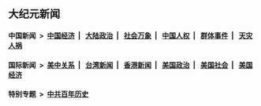 ## 大纪元新闻

#### 中国新闻 &nbsp;>&nbsp; [中国经济](indexes/ncid283/README.md?05311245) &nbsp;| &nbsp; [大陆政治](indexes/ncid277/README.md?05311245) &nbsp;| &nbsp; [社会万象](indexes/ncid282/README.md?05311245) &nbsp;| &nbsp; [中国人权](indexes/ncid278/README.md?05311245) &nbsp;| &nbsp; [群体事件](indexes/ncid279/README.md?05311245) &nbsp;| &nbsp; [天灾人祸](indexes/ncid280/README.md?05311245)

#### 国际新闻 &nbsp;>&nbsp; [美中关系](indexes/nf1412576/README.md?05311245) &nbsp;| &nbsp; [台湾新闻](indexes/ncid1349361/README.md?05311245) &nbsp;| &nbsp; [香港新闻](indexes/ncid1349362/README.md?05311245) &nbsp;| &nbsp; [美国政治](indexes/ncid1078159/README.md?05311245) &nbsp;| &nbsp; [美国社会](indexes/ncid1078160/README.md?05311245) &nbsp;| &nbsp; [美国经济](indexes/ncid1078158/README.md?05311245)

#### 特别专题 &nbsp;>&nbsp; [中共百年历史](https://github.com/easy2view/epoch-special/blob/master/README.md?05311245)  
